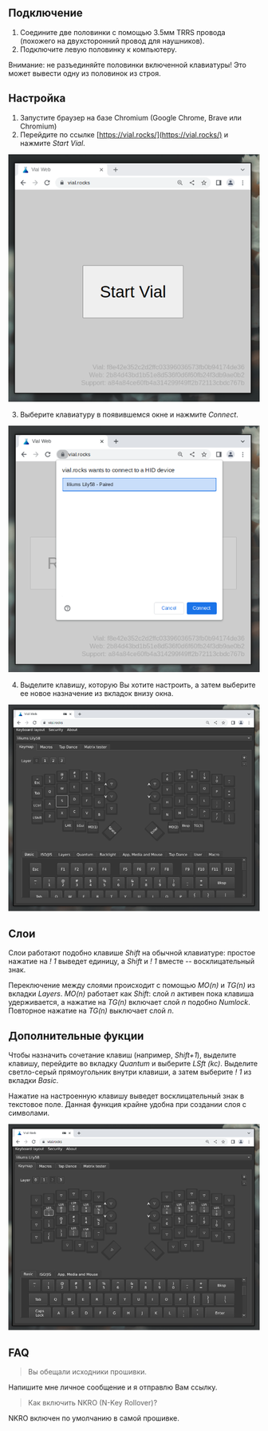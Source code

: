 <!--
name: lily58 aftership
peek: 
tags: draft 
date: 1679998160
-->

## Подключение

1. Соедините две половинки с помощью 3.5мм TRRS провода (похожего на двухсторонний провод для наушников).
2. Подключите левую половинку к компьютеру.

Внимание: не разъединяйте половинки включенной клавиатуры! Это может вывести одну из половинок из строя.

## Настройка

1. Запустите браузер на базе Chromium (Google Chrome, Brave или Chromium)
2. Перейдите по ссылке [https://vial.rocks/](https://vial.rocks/) и нажмите *Start Vial*.

![image](./start.png)

3. Выберите клавиатуру в появившемся окне и нажмите *Connect*.

![image](./connect.png)

4. Выделите клавишу, которую Вы хотите настроить, а затем выберите ее новое назначение из вкладок внизу окна.

![image](./customise.png)

## Слои

Слои работают подобно клавише *Shift* на обычной клавиатуре: простое нажатие на *! 1* выведет единицу, а *Shift* и *! 1* вместе -- восклицательный знак.

Переключение между слоями происходит с помощью *MO(n)* и *TG(n)* из вкладки *Layers*. *MO(n)* работает как *Shift*: слой *n* активен пока клавиша удерживается, а нажатие на *TG(n)* включает слой *n* подобно *Numlock*. Повторное нажатие на *TG(n)* выключает слой *n*.

## Дополнительные фукции

Чтобы назначить сочетание клавиш (например, *Shift+1*), выделите клавишу, перейдите во вкладку *Quantum* и выберите *LSft (kc)*. Выделите светло-серый прямоугольник внутри клавиши, а затем выберите *! 1* из вкладки *Basic*.

Нажатие на настроенную клавишу выведет восклицательный знак в текстовое поле. Данная функция крайне удобна при создании слоя с символами.

![image](./shift.png)

## FAQ

> Вы обещали исходники прошивки.

Напишите мне личное сообщение и я отправлю Вам ссылку.

> Как включить NKRO (N-Key Rollover)?

NKRO включен по умолчанию в самой прошивке.
